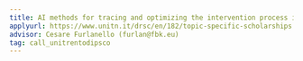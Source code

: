 ```yaml
---
title: AI methods for tracing and optimizing the intervention process in autism
applyurl: https://www.unitn.it/drsc/en/182/topic-specific-scholarships
advisor: Cesare Furlanello (furlan@fbk.eu)
tag: call_unitrentodipsco
---
```

